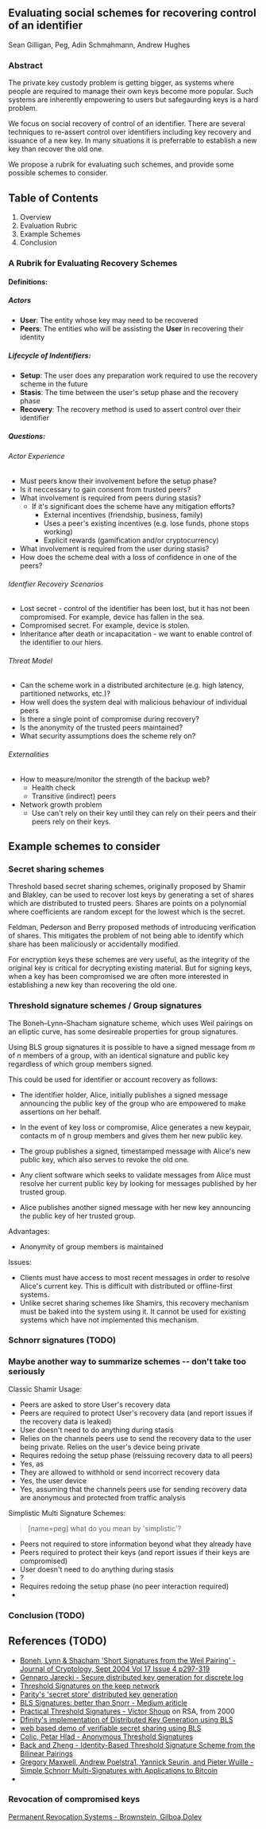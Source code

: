 ## Evaluating social schemes for recovering control of an identifier 

Sean Gilligan, Peg, Adin Schmahmann, Andrew Hughes

### Abstract

The private key custody problem is getting bigger, as systems where people are required to manage their own keys become more popular. Such systems are inherently empowering to users but safegaurding keys is a hard problem.

We focus on social recovery of control of an identifier. There are several techniques to re-assert control over identifiers including key recovery and issuance of a new key. In many situations it is preferrable to establish a new key than recover the old one. 

We propose a rubrik for evaluating such schemes, and provide some possible schemes to consider.

## Table of Contents

1. Overview
2. Evaluation Rubric
3. Example Schemes
4. Conclusion

### A Rubrik for Evaluating Recovery Schemes

#### Definitions:

##### Actors
 - **User**: The entity whose key may need to be recovered
 - **Peers**: The entities who will be assisting the **User** in recovering their identity

##### Lifecycle of Indentifiers:
 - **Setup**: The user does any preparation work required to use the recovery scheme in the future
 - **Stasis**: The time between the user's setup phase and the recovery phase
 - **Recovery**: The recovery method is used to assert control over their identifier

##### Questions:

###### Actor Experience

- Must peers know their involvement before the setup phase?
- Is it neccessary to gain consent from trusted peers?
- What involvement is required from peers during stasis?
  - If it's significant does the scheme have any mitigation efforts?
    - External incentives (friendship, business, family)
    - Uses a peer's existing incentives (e.g. lose funds, phone stops working)
    - Explicit rewards (gamification and/or cryptocurrency)
- What involvement is required from the user during stasis?
- How does the scheme deal with a loss of confidence in one of the peers?

###### Identfier Recovery Scenarios
  * Lost secret - control of the identifier has been lost, but it has not been compromised.  For example, device has fallen in the sea.
  * Compromised secret.  For example, device is stolen.
  * Inheritance after death or incapacitation - we want to enable control of the identifier to our hiers.

###### Threat Model

- Can the scheme work in a distributed architecture (e.g. high latency, partitioned networks, etc.)? 
- How well does the system deal with malicious behaviour of individual peers
- Is there a single point of compromise during recovery?
- Is the anonymity of the trusted peers maintained?
- What security assumptions does the scheme rely on?

###### Externalities
* How to measure/monitor the strength of the backup web?
    * Health check
    * Transitive (indirect) peers
* Network growth problem
    * Use can't rely on their key until they can rely on their peers and their peers rely on their keys.

## Example schemes to consider

### Secret sharing schemes

Threshold based secret sharing schemes, originally proposed by Shamir and Blakley, can be used to recover lost keys by generating a set of shares which are distributed to trusted peers. Shares are points on a polynomial where coefficients are random except for the lowest which is the secret. 

Feldman, Pederson and Berry proposed methods of introducing verification of shares. This mitigates the problem of not being able to identify which share has been maliciously or accidentally modified.

For encryption keys these schemes are very useful, as the integrity of the original key is critical for decrypting existing material.  But for signing keys, when a key has been compromised we are often more interested in establishing a new key than recovering the old one. 

### Threshold signature schemes / Group signatures

The Boneh–Lynn–Shacham signature scheme, which uses Weil pairings on an elliptic curve, has some desireable properties for group signatures.

Using BLS group signatures it is possible to have a signed message from *m* of *n* members of a group, with an identical signature and public key regardless of which group members signed. 

This could be used for identifier or account recovery as follows:

- The identifier holder, Alice, initially publishes a signed message announcing the public key of the group who are empowered to make assertions on her behalf.

- In the event of key loss or compromise, Alice generates a new keypair, contacts m of n group members and gives them her new public key. 

- The group publishes a signed, timestamped message with Alice's new public key, which also serves to revoke the old one. 

- Any client software which seeks to validate messages from Alice must resolve her current public key by looking for messages published by her trusted group. 

- Alice publishes another signed message with her new key announcing the public key of her trusted group.

Advantages: 
 - Anonymity of group members is maintained

Issues:
 - Clients must have access to most recent messages in order to resolve Alice's current key.  This is difficult with distributed or offline-first systems.
 - Unlike secret sharing schemes like Shamirs, this recovery mechanism must be baked into the system using it. It cannot be used for existing systems which have not implemented this mechanism. 

### Schnorr signatures (TODO)

### Maybe another way to summarize schemes -- don't take too seriously

Classic Shamir Usage:
 - Peers are asked to store User's recovery data
 - Peers are required to protect User's recovery data (and report issues if the recovery data is leaked)
 - User doesn't need to do anything during stasis
 - Relies on the channels peers use to send the recovery data to the user being private. Relies on the user's device being private
 -  Requires redoing the setup phase (reissuing recovery data to all peers)
 -  Yes, as 
 -  They are allowed to withhold or send incorrect recovery data
 -  Yes, the user device
 -  Yes, assuming that the channels peers use for sending recovery data are anonymous and protected from traffic analysis

Simplistic Multi Signature Schemes:

> [name=peg] what do you mean by 'simplistic'?

- Peers not required to store information beyond what they already have
- Peers required to protect their keys (and report issues if their keys are compromised)
- User doesn't need to do anything during stasis
- ?
- Requires redoing the setup phase (no peer interaction required)
- 

### Conclusion (TODO)

## References (TODO)

- [Boneh, Lynn & Shacham 'Short Signatures from the Weil Pairing' - Journal of Cryptology, Sept 2004 Vol 17 Issue 4 p297-319](https://link.springer.com/article/10.1007%2Fs00145-004-0314-9)
- [Gennaro Jarecki - Secure distributed key generation for discrete log](https://www.semanticscholar.org/paper/Secure-Distributed-Key-Generation-for-Discrete-Log-Gennaro-Jarecki/bf9e630c13f570e2df05b6dcce3ea987015af7c3)
- [Threshold Signatures on the keep network](https://blog.keep.network/threshold-signatures-ff2c2b98d9c7)
- [Parity's 'secret store' distributed key generation](https://wiki.parity.io/Secret-Store)
- [BLS Signatures: better than Snorr - Medium ariticle](https://medium.com/cryptoadvance/bls-signatures-better-than-schnorr-5a7fe30ea716)
- [Practical Threshold Signatures - Victor Shoup](https://www.iacr.org/archive/eurocrypt2000/1807/18070209-new.pdf) on RSA, from 2000
- [Dfinity's implementation of Distributed Key Generation using BLS](https://github.com/dfinity/dkg)
- [web based demo of verifiable secret sharing using BLS](https://herumi.github.io/bls-wasm/bls-demo.html)
- [Colic, Petar Hlad - Anonymous Threshold Signatures](https://upcommons.upc.edu/bitstream/handle/2117/119360/memoria.pdf?sequence=1&isAllowed=y)
- [Back and Zheng - Identity-Based Threshold Signature Scheme from the Bilinear Pairings](http://citeseerx.ist.psu.edu/viewdoc/download?doi=10.1.1.157.6146&rep=rep1&type=pdf)
- [Gregory Maxwell, Andrew Poelstra1, Yannick Seurin, and Pieter Wuille - Simple Schnorr Multi-Signatures with Applications to Bitcoin](https://eprint.iacr.org/2018/068.pdf)
- 
### Revocation of compromised keys

[Permanent Revocation Systems - Brownstein, Gilboa,Dolev](https://www.cs.bgu.ac.il/~frankel/TechnicalReports/2017/17-02.pdf)